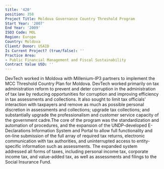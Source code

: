 ```yaml
---
title: '420'
position: 358
Project Title: Moldova Governance Country Threshold Program
Start Year: '2007'
End Year: '2009'
ISO3 Code: MOL
Region: Europe
Country: Moldova
Client/ Donor: USAID
Is Current Project? (true/false): ''
Practice Area:
- Public Financial Management and Fiscal Sustainability
Contract Value USD: ''
---
```


DevTech worked in Moldova with Millenium-IP3 partners to implement the MCC Threshold Country Plan for Moldova. DevTech worked primarily on tax administration reform to prevent and deter corruption in the administration of tax law by reducing opportunities for corruption and improving efficiency in tax assessments and collections. It also sought to limit tax officials' interaction with taxpayers and remove as much as possible personal discretion in assessments and collections; upgrade tax collections; and substantially upgrade the professionalism and customer service capacity of the government cadre.The core of the program was the standardization and automation of procedures, and the expansion of the UNDP-developed E-Declarations Information System and Portal to allow full functionality and on-line submission of the full array of required tax returns, electronic communication with tax authorities, and uninterrupted access to entity-specific information such as assessments. The expanded system addressed all forms of taxes, including personal income tax, corporate income tax, and value-added tax, as well as assessments and filings to the Social Insurance Fund.